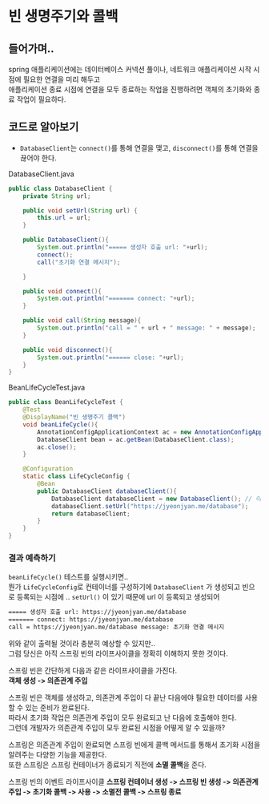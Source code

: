 # 빈 생명주기와 콜백

## 들어가며..
spring 애플리케이션에는 데이터베이스 커넥션 풀이나, 네트워크 애플리케이션 시작 시점에 필요한 연결을 미리 해두고  
애플리케이션 종료 시점에 연결을 모두 종료하는 작업을 진행하려면 객체의 초기화와 종료 작업이 필요하다.

## 코드로 알아보기 
* `DatabaseClient`는 `connect()`를 통해 연결을 맺고, `disconnect()`를 통해 연결을 끊어야 한다.

DatabaseClient.java
```java
public class DatabaseClient {
    private String url;

    public void setUrl(String url) {
        this.url = url;
    }

    public DatabaseClient(){
        System.out.println("===== 생성자 호출 url: "+url);
        connect();
        call("초기화 연결 메시지");

    }

    public void connect(){
        System.out.println("======= connect: "+url);
    }

    public void call(String message){
        System.out.println("call = " + url + " message: " + message);
    }

    public void disconnect(){
        System.out.println("====== close: "+url);
    }
}
```

BeanLifeCycleTest.java
```java
public class BeanLifeCycleTest {
    @Test
    @DisplayName("빈 생명주기 콜백")
    void beanLifeCycle(){
        AnnotationConfigApplicationContext ac = new AnnotationConfigApplicationContext(LifeCycleConfig.class);
        DatabaseClient bean = ac.getBean(DatabaseClient.class);
        ac.close();
    }

    @Configuration
    static class LifeCycleConfig {
        @Bean
        public DatabaseClient databaseClient(){
            DatabaseClient databaseClient = new DatabaseClient(); // 이 시점에서 객체가 생성 됨.
            databaseClient.setUrl("https://jyeonjyan.me/database");
            return databaseClient;
        }
    }
}
```

### 결과 예측하기

`beanLifeCycle()` 테스트를 실행시키면..  
뭔가 `LifeCycleConfig`로 컨테이너를 구성하기에 `DatabaseClient` 가 생성되고 빈으로 등록되는 시점에 .. `setUrl()` 이 있기 때문에 url 이 등록되고 생성되어

```sh
===== 생성자 호출 url: https://jyeonjyan.me/database
======= connect: https://jyeonjyan.me/database
call = https://jyeonjyan.me/database message: 초기화 연결 메시지
```

위와 같이 출력될 것이라 충분히 예상할 수 있지만..   
그럼 당신은 아직 스프링 빈의 라이프사이클을 정확히 이해하지 못한 것이다.

스프링 빈은 간단하게 다음과 같은 라이프사이클을 가진다.  
**객체 생성 -> 의존관계 주입**

스프링 빈은 객체를 생성하고, 의존관계 주입이 다 끝난 다음에야 필요한 데이터를 사용할 수 있는 준비가 완료된다.  
따라서 초기화 작업은 의존관계 주입이 모두 완료되고 난 다음에 호출해야 한다.  
그런데 개발자가 의존관계 주입이 모두 완료된 시점을 어떻게 알 수 있을까?

스프링은 의존관계 주입이 완료되면 스프링 빈에게 콜백 메서드를 통해서 초기화 시점을 알려주는 다양한 기능을 제공한다.  
또한 스프링은 스프링 컨테이너가 종료되기 직전에 **소멸 콜백**을 준다.

스프링 빈의 이벤트 라이프사이클
**스프링 컨테이너 생성 -> 스프링 빈 생성 -> 의존관계 주입 -> 초기화 콜백 -> 사용 -> 소멸전 콜백 -> 스프링 종료**